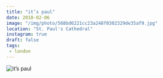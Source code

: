 ```yaml
---
title: "it’s paul"
date: 2018-02-06
image: "/img/photo/568bd6221cc23a248f0302329de35af9.jpg"
location: "St. Paul's Cathedral"
instagram: true
draft: false
tags:
 - london
---
```


![it’s paul](/img/photo/568bd6221cc23a248f0302329de35af9.jpg)
